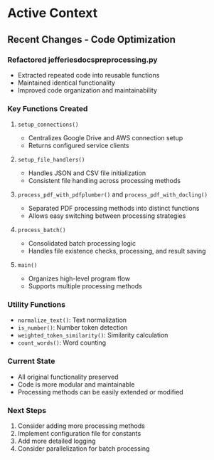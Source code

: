 # Active Context

## Recent Changes - Code Optimization

### Refactored jefferiesdocspreprocessing.py
- Extracted repeated code into reusable functions
- Maintained identical functionality
- Improved code organization and maintainability

### Key Functions Created
1. `setup_connections()`
   - Centralizes Google Drive and AWS connection setup
   - Returns configured service clients

2. `setup_file_handlers()`
   - Handles JSON and CSV file initialization
   - Consistent file handling across processing methods

3. `process_pdf_with_pdfplumber()` and `process_pdf_with_docling()`
   - Separated PDF processing methods into distinct functions
   - Allows easy switching between processing strategies

4. `process_batch()`
   - Consolidated batch processing logic
   - Handles file existence checks, processing, and result saving

5. `main()`
   - Organizes high-level program flow
   - Supports multiple processing methods

### Utility Functions
- `normalize_text()`: Text normalization
- `is_number()`: Number token detection
- `weighted_token_similarity()`: Similarity calculation
- `count_words()`: Word counting

### Current State
- All original functionality preserved
- Code is more modular and maintainable
- Processing methods can be easily extended or modified

### Next Steps
1. Consider adding more processing methods
2. Implement configuration file for constants
3. Add more detailed logging
4. Consider parallelization for batch processing